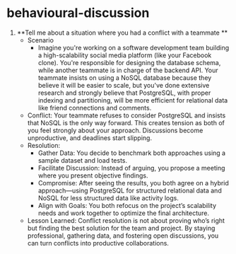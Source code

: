 # behavioural-discussion
1. **Tell me about a situation where you had a conflict with a teammate **
   * Scenario
     * Imagine you're working on a software development team building a high-scalability social media platform (like your Facebook clone). You're responsible for designing the database 
       schema, while another teammate is in charge of the backend API. Your teammate insists on using a NoSQL database because they believe it will be easier to scale, but you've done 
       extensive research and strongly believe that PostgreSQL, with proper indexing and partitioning, will be more efficient for relational data like friend connections and comments.
    * Conflict:  Your teammate refuses to consider PostgreSQL and insists that NoSQL is the only way forward. This creates tension as both of you feel strongly about your approach. 
      Discussions become unproductive, and deadlines start slipping.
    * Resolution: 
        * Gather Data: You decide to benchmark both approaches using a sample dataset and load tests.
        * Facilitate Discussion: Instead of arguing, you propose a meeting where you present objective findings.
        * Compromise: After seeing the results, you both agree on a hybrid approach—using PostgreSQL for structured relational data and NoSQL for less structured data like activity 
         logs.
        * Align with Goals: You both refocus on the project’s scalability needs and work together to optimize the final architecture.
    * Lesson Learned: Conflict resolution is not about proving who’s right but finding the best solution for the team and project. By staying professional, gathering data, and 
      fostering open discussions, you can turn conflicts into productive collaborations.
